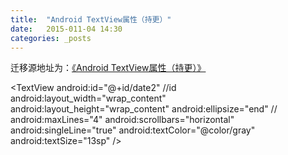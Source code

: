 ```yaml
---
title:  "Android TextView属性（持更）"
date:   2015-011-04 14:30
categories: _posts
---
```


迁移源地址为：<a href="http://bgwan.blog.163.com/blog/static/239301016201510471917376/">《Android TextView属性（持更）》</a>

<TextView
                android:id="@+id/date2" //id
                android:layout_width="wrap_content"
                android:layout_height="wrap_content"
                android:ellipsize="end" //
                android:maxLines="4"
                android:scrollbars="horizontal"
                android:singleLine="true"
                android:textColor="@color/gray"
                android:textSize="13sp" />